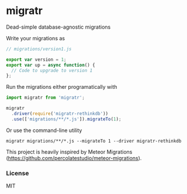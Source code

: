 # migratr
Dead-simple database-agnostic migrations

Write your migrations as
```javascript
// migrations/version1.js

export var version = 1;
export var up = async function() {
  // Code to upgrade to version 1
};
```

Run the migrations either programatically with
```javascript
import migratr from 'migratr';

migratr
  .driver(require('migratr-rethinkdb'))
  .use(['migrations/**/*.js']).migrateTo(1);
```

Or use the command-line utility
```
migratr migrations/**/*.js --migrateTo 1 --driver migratr-rethinkdb
```

This project is heavily inspired by Meteor Migrations (https://github.com/percolatestudio/meteor-migrations).

### License
MIT
